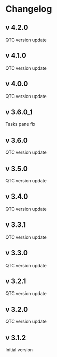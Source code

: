 # Changelog
## v 4.2.0
QTC version update
## v 4.1.0
QTC version update
## v 4.0.0
QTC version update
## v 3.6.0_1
Tasks pane fix
## v 3.6.0
QTC version update
## v 3.5.0
QTC version update
## v 3.4.0
QTC version update
## v 3.3.1
QTC version update
## v 3.3.0
QTC version update
## v 3.2.1
QTC version update
## v 3.2.0
QTC version update
## v 3.1.2
Initial version
